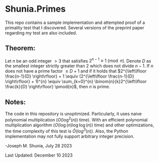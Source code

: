 # Shunia.Primes
This repo contains a sample implementation and attempted proof of a primality test that I discovered. Several versions of the preprint paper regarding my test are also included.

## Theorem:
Let $n$ be an odd integer $>3$ that satisfies $2^{n-1} \equiv 1 \pmod{n}$. Denote $D$ as the smallest integer strictly greater than $2$ which does not divide $n-1$. If $n$ does not have a prime factor $\leq D+1$ and if it holds that $2^{\left\lfloor \frac{n-1}{D} \right\rfloor} + 1 \equiv (2^{\left\lfloor \frac{n-1}{D} \right\rfloor} + 1)^{n} \equiv \sum_{k=0}^{n} \binom{n}{k}2^{\left\lfloor \frac{k}{D} \right\rfloor} \pmod{n}$, then $n$ is prime.

## Notes:
The code in this repository is unoptimized. Particularly, it uses naive polynomial multiplication ($O(\log^2(n))$ time). With an efficient polynomial multiplication algorithm ($O(\log(n) \log \log(n))$ time) and other optimizations, the time complexity of this test is $\tilde{O}(log^3(n))$. Also, the Python implementation may not fully support arbitrary integer precision.

-Joseph M. Shunia, July 28 2023

Last Updated: December 10 2023
